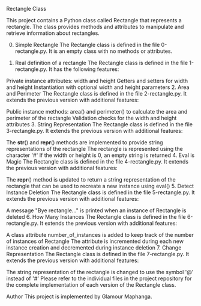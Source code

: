 Rectangle Class

This project contains a Python class called Rectangle that represents a rectangle. The class provides methods and attributes to manipulate and retrieve information about rectangles.

0. Simple Rectangle
The Rectangle class is defined in the file 0-rectangle.py. It is an empty class with no methods or attributes.

1. Real definition of a rectangle
The Rectangle class is defined in the file 1-rectangle.py. It has the following features:

Private instance attributes: width and height
Getters and setters for width and height
Instantiation with optional width and height parameters
2. Area and Perimeter
The Rectangle class is defined in the file 2-rectangle.py. It extends the previous version with additional features:

Public instance methods: area() and perimeter() to calculate the area and perimeter of the rectangle
Validation checks for the width and height attributes
3. String Representation
The Rectangle class is defined in the file 3-rectangle.py. It extends the previous version with additional features:

The __str__() and __repr__() methods are implemented to provide string representations of the rectangle
The rectangle is represented using the character '#'
If the width or height is 0, an empty string is returned
4. Eval is Magic
The Rectangle class is defined in the file 4-rectangle.py. It extends the previous version with additional features:

The __repr__() method is updated to return a string representation of the rectangle that can be used to recreate a new instance using eval()
5. Detect Instance Deletion
The Rectangle class is defined in the file 5-rectangle.py. It extends the previous version with additional features:

A message "Bye rectangle..." is printed when an instance of Rectangle is deleted
6. How Many Instances
The Rectangle class is defined in the file 6-rectangle.py. It extends the previous version with additional features:

A class attribute number_of_instances is added to keep track of the number of instances of Rectangle
The attribute is incremented during each new instance creation and decremented during instance deletion
7. Change Representation
The Rectangle class is defined in the file 7-rectangle.py. It extends the previous version with additional features:

The string representation of the rectangle is changed to use the symbol '@' instead of '#'
Please refer to the individual files in the project repository for the complete implementation of each version of the Rectangle class.

Author
This project is implemented by Glamour Maphanga.

